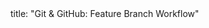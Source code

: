 <frontmatter>
title: "Git & GitHub: Feature Branch Workflow"
</frontmatter>

<include src="unit-inPage-asFlat.md" boilerplate />
